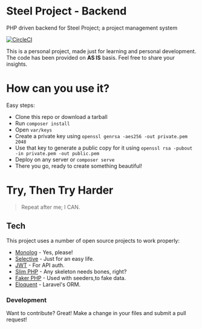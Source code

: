 # Steel Project - Backend

PHP driven backend for Steel Project; a project management system

[![CircleCI](https://circleci.com/gh/omediadon/SteelProjectBackend/tree/master.svg?style=svg)](https://circleci.com/gh/omediadon/SteelProjectBackend/?branch=master)

This is a personal project, made just for learning and personal development. The code has been provided on **AS IS** basis.
Feel free to share your insights.

# How can you use it?

Easy steps:

- Clone this repo or download a tarball
- Run `composer install`
- Open `var/keys`
- Create a private key using `openssl genrsa -aes256 -out private.pem 2048`
- Use that key to generate a public copy for it using `openssl rsa -pubout -in private.pem -out public.pem`
- Deploy on any server or `composer serve`
- There you go, ready to create something beautiful!
 

# Try, Then Try Harder

> Repeat after me; I CAN.


## Tech

This project uses a number of open source projects to work properly:

* [Monolog] - Yes, please!
* [Selective] - Just for an easy life.
* [JWT] - For API auth.
* [Slim PHP] - Any skeleton needs bones, right?
* [Faker PHP] - Used with seeders,to fake data.
* [Eloquent] - Laravel's ORM.




### Development

Want to contribute? Great!
Make a change in your files and submit a pull request!

   [Eloquent]: <https://laravel.com/docs/9.x/eloquent/>
   [Monolog]: <https://github.com/Seldaek/monolog>
   [Selective]: <https://github.com/selective-php>
   [JWT]: <https://jwt.io/>
   [Faker PHP]: <https://fakerphp.github.io/>
   [Slim PHP]: <https://www.slimframework.com/>


